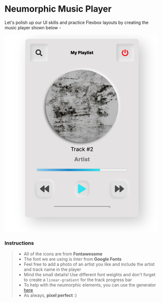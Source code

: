 # Neumorphic Music Player

Let's polish up our UI skills and practice Flexbox layouts by creating the music player shown below -

![reference image](assets/reference-image.png)

### Instructions

> - All of the icons are from **Fontawesome**
> - The font we are using is _Inter_ from **Google Fonts**
> - Feel free to add a photo of an artist you like and include the artist and track name in the player
> - Mind the small details! Use different font weights and don't forget to create a `linear-gradient` for the track progress bar
> - To help with the neumorphic elements, you can use the generator [here](https://neumorphism.io/#e0e0e0)
> - As always, **pixel perfect** :)
